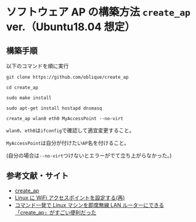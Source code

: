 # ソフトウェア AP の構築方法 `create_ap` ver.（Ubuntu18.04 想定）

## 構築手順

以下のコマンドを順に実行

`git clone https://github.com/oblique/create_ap`

`cd create_ap`

`sudo make install`

`sudo apt-get install hostapd dnsmasq`

`create_ap wlan0 eth0 MyAccessPoint --no-virt`

`wlan0`、`eth0`は`ifconfig`で確認して適宜変更すること。

`MyAccessPoint`は自分が付けたい`AP`名を付けること。

(自分の場合は`--no-virt`つけないとエラーがでて立ち上がらなかった。)

## 参考文献・サイト

- [create_ap](https://github.com/oblique/create_ap)
- [Linux に WiFi アクセスポイントを設定する(再) ](https://blog.goediy.com/?p=407#toc7)
- [コマンド一発で Linux マシンを即席無線 LAN ルーターにできる「create_ap」がすごい便利だった](https://qiita.com/KuwaK/items/5903c7584657151d576a)
